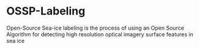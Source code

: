 # OSSP-Labeling
Open-Source Sea-ice labeling is the process of using an Open Source Algorithm for detecting high resolution optical imagery surface features in sea ice
